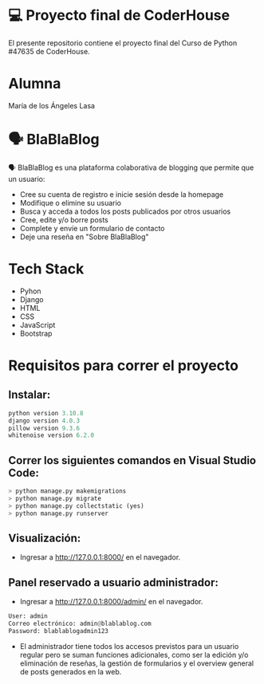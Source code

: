 # 💻 Proyecto final de CoderHouse
El presente repositorio contiene el proyecto final del Curso de Python #47635 de CoderHouse.

# Alumna
María de los Ángeles Lasa

# 🗣️ BlaBlaBlog
🗣️ BlaBlaBlog es una plataforma colaborativa de blogging que permite que un usuario:

- Cree su cuenta de registro e inicie sesión desde la homepage
- Modifique o elimine su usuario
- Busca y acceda a todos los posts publicados por otros usuarios
- Cree, edite y/o borre posts
- Complete y envíe un formulario de contacto
- Deje una reseña en "Sobre BlaBlaBlog"

# Tech Stack
- Pyhon
- Django
- HTML
- CSS
- JavaScript
- Bootstrap

# Requisitos para correr el proyecto
## Instalar:
```python
python version 3.10.8 
django version 4.0.3
pillow version 9.3.6
whitenoise version 6.2.0
```
## Correr los siguientes comandos en Visual Studio Code: 
```python
> python manage.py makemigrations
> python manage.py migrate
> python manage.py collectstatic (yes)
> python manage.py runserver
```
## Visualización:
- Ingresar a http://127.0.0.1:8000/ en el navegador.
## Panel reservado a usuario administrador:
- Ingresar a http://127.0.0.1:8000/admin/ en el navegador.
```python
User: admin
Correo electrónico: admin@blablablog.com
Password: blablablogadmin123
```
- El administrador tiene todos los accesos previstos para un usuario regular pero se suman funciones adicionales, como ser la edición y/o eliminación de reseñas, la gestión de formularios y el overview general de posts generados en la web.